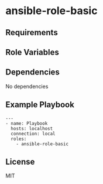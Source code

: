 ansible-role-basic
=========


Requirements
------------


Role Variables
--------------


Dependencies
------------

No dependencies

Example Playbook
----------------

```
---
- name: Playbook
  hosts: localhost
  connection: local
  roles:
    - ansible-role-basic
```

License
-------

MIT
